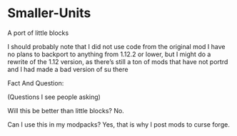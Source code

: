 # Smaller-Units
A port of little blocks

I should probably note that I did not use code from the original mod
I have no plans to backport to anything from 1.12.2 or lower, but I might do a rewrite of the 1.12 version, as there’s still a ton of mods that have not portrd and I had made a bad version of su there

Fact And Question: 

(Questions I see people asking)

Will this be better than little blocks?
No.

Can I use this in my modpacks?
Yes, that is why I post mods to curse forge.
